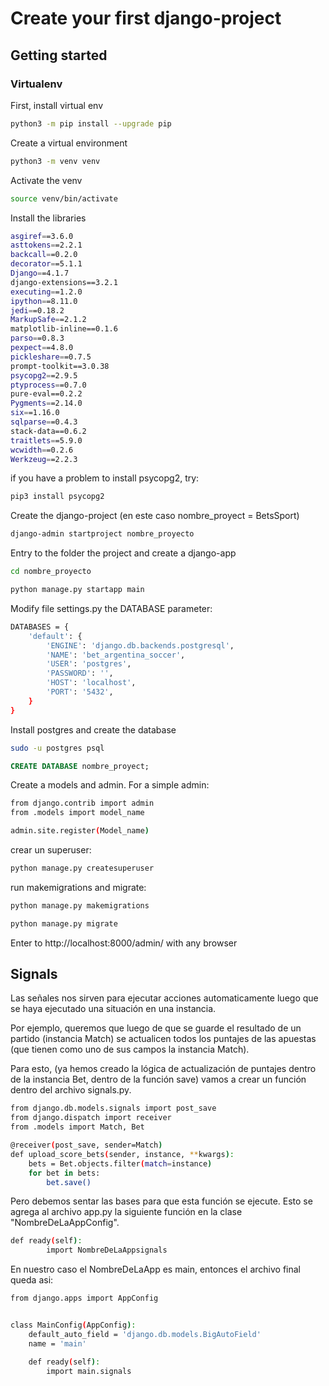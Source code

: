 # Create your first django-project

## Getting started

### Virtualenv

First, install virtual env
```sh
python3 -m pip install --upgrade pip
```

Create a virtual environment
```sh
python3 -m venv venv
```

Activate the venv
```sh
source venv/bin/activate
```

Install the libraries
```sh
asgiref==3.6.0
asttokens==2.2.1
backcall==0.2.0
decorator==5.1.1
Django==4.1.7
django-extensions==3.2.1
executing==1.2.0
ipython==8.11.0
jedi==0.18.2
MarkupSafe==2.1.2
matplotlib-inline==0.1.6
parso==0.8.3
pexpect==4.8.0
pickleshare==0.7.5
prompt-toolkit==3.0.38
psycopg2==2.9.5
ptyprocess==0.7.0
pure-eval==0.2.2
Pygments==2.14.0
six==1.16.0
sqlparse==0.4.3
stack-data==0.6.2
traitlets==5.9.0
wcwidth==0.2.6
Werkzeug==2.2.3
```

if you have a problem to install psycopg2, try:
```sh
pip3 install psycopg2
```

Create the django-project (en este caso nombre_proyect = BetsSport)
```sh
django-admin startproject nombre_proyecto 
```

Entry to the folder the project and create a django-app
```sh
cd nombre_proyecto
```
```sh
python manage.py startapp main
```

Modify file settings.py the DATABASE parameter:
```sh
DATABASES = {
    'default': {
        'ENGINE': 'django.db.backends.postgresql',
        'NAME': 'bet_argentina_soccer',
        'USER': 'postgres',
        'PASSWORD': '',
        'HOST': 'localhost',
        'PORT': '5432',
    }
}
```

Install postgres and create the database
```sh
sudo -u postgres psql
```

```sql
CREATE DATABASE nombre_proyect;
```

Create a models and admin. For a simple admin:
```sh
from django.contrib import admin
from .models import model_name

admin.site.register(Model_name)
```

crear un superuser:
```sh
python manage.py createsuperuser
```

run makemigrations and migrate:
```sh
python manage.py makemigrations
```
```sh
python manage.py migrate
```

Enter to http://localhost:8000/admin/ with any browser


## Signals

Las señales nos sirven para ejecutar acciones automaticamente luego que se haya ejecutado una situación en una instancia.

Por ejemplo, queremos que luego de que se guarde el resultado de un partido (instancia Match) se actualicen todos los puntajes de las apuestas (que tienen como uno de sus campos la instancia Match).

Para esto, (ya hemos creado la lógica de actualización de puntajes dentro de la instancia Bet, dentro de la función save) vamos a crear un función dentro del archivo signals.py.

```sh
from django.db.models.signals import post_save
from django.dispatch import receiver
from .models import Match, Bet

@receiver(post_save, sender=Match)
def upload_score_bets(sender, instance, **kwargs):
    bets = Bet.objects.filter(match=instance)
    for bet in bets:
        bet.save()
```

Pero debemos sentar las bases para que esta función se ejecute. Esto se agrega al archivo app.py la siguiente función en la clase "NombreDeLaAppConfig".

```sh
def ready(self):
        import NombreDeLaAppsignals
```

En nuestro caso el NombreDeLaApp es main, entonces el archivo final queda asi:

```sh
from django.apps import AppConfig


class MainConfig(AppConfig):
    default_auto_field = 'django.db.models.BigAutoField'
    name = 'main'

    def ready(self):
        import main.signals
```
